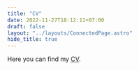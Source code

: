 ```yaml
---
title: "CV"
date: 2022-11-27T18:12:11+07:00
draft: false
layout: "../layouts/ConnectedPage.astro"
hide_title: true
---
```


Here you can find my [CV](./public/CV.pdf).
